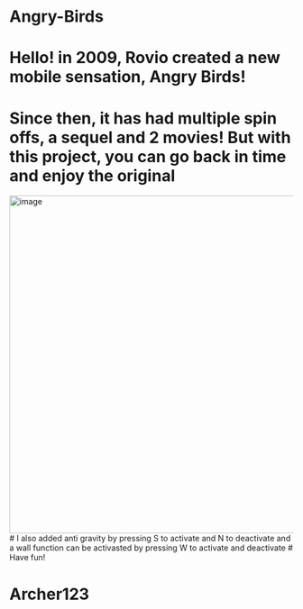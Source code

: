 # Angry-Birds
# Hello! in 2009, Rovio created a new mobile sensation, Angry Birds!
# Since then, it has had multiple spin offs, a sequel and 2 movies! But with this project, you can go back in time and enjoy the original
<img width="600" alt="image" src="https://user-images.githubusercontent.com/125842438/228392227-63fe0120-e807-460f-9603-8f5f7792899c.png">
# I also added anti gravity by pressing S to activate and N to deactivate and a wall function can be activasted by pressing W to activate and deactivate
# Have fun!

# Archer123
